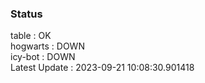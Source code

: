 ### Status


table : OK  
hogwarts : DOWN  
icy-bot : DOWN  
Latest Update : 2023-09-21 10:08:30.901418
